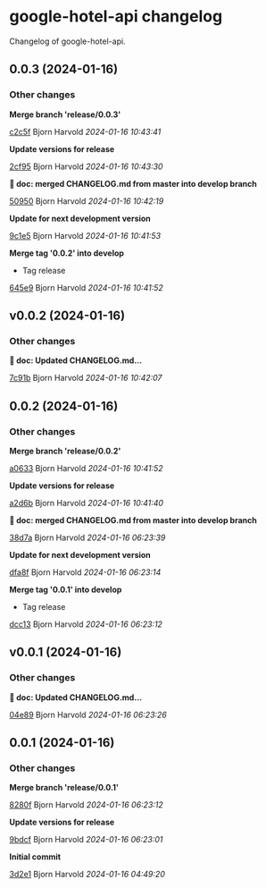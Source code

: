 # google-hotel-api changelog

Changelog of google-hotel-api.

## 0.0.3 (2024-01-16)

### Other changes

**Merge branch 'release/0.0.3'**


[c2c5f](https://github.com/wink-travel/google-hotel-api/commit/c2c5f92b8893f75) Bjorn Harvold *2024-01-16 10:43:41*

**Update versions for release**


[2cf95](https://github.com/wink-travel/google-hotel-api/commit/2cf950519b17ef4) Bjorn Harvold *2024-01-16 10:43:30*

**:twisted_rightwards_arrows: doc: merged CHANGELOG.md from master into develop branch**


[50950](https://github.com/wink-travel/google-hotel-api/commit/50950a1f06a4793) Bjorn Harvold *2024-01-16 10:42:19*

**Update for next development version**


[9c1e5](https://github.com/wink-travel/google-hotel-api/commit/9c1e5bca3ae476a) Bjorn Harvold *2024-01-16 10:41:53*

**Merge tag '0.0.2' into develop**

* Tag release 

[645e9](https://github.com/wink-travel/google-hotel-api/commit/645e9b8dfc6119f) Bjorn Harvold *2024-01-16 10:41:52*


## v0.0.2 (2024-01-16)

### Other changes

**:memo: doc: Updated CHANGELOG.md...**


[7c91b](https://github.com/wink-travel/google-hotel-api/commit/7c91b41c3ab00ef) Bjorn Harvold *2024-01-16 10:42:07*


## 0.0.2 (2024-01-16)

### Other changes

**Merge branch 'release/0.0.2'**


[a0633](https://github.com/wink-travel/google-hotel-api/commit/a06337084349541) Bjorn Harvold *2024-01-16 10:41:52*

**Update versions for release**


[a2d6b](https://github.com/wink-travel/google-hotel-api/commit/a2d6bc16ec759b9) Bjorn Harvold *2024-01-16 10:41:40*

**:twisted_rightwards_arrows: doc: merged CHANGELOG.md from master into develop branch**


[38d7a](https://github.com/wink-travel/google-hotel-api/commit/38d7a1850f575fd) Bjorn Harvold *2024-01-16 06:23:39*

**Update for next development version**


[dfa8f](https://github.com/wink-travel/google-hotel-api/commit/dfa8f7a34f07f9c) Bjorn Harvold *2024-01-16 06:23:14*

**Merge tag '0.0.1' into develop**

* Tag release 

[dcc13](https://github.com/wink-travel/google-hotel-api/commit/dcc13e1ff86424c) Bjorn Harvold *2024-01-16 06:23:12*


## v0.0.1 (2024-01-16)

### Other changes

**:memo: doc: Updated CHANGELOG.md...**


[04e89](https://github.com/wink-travel/google-hotel-api/commit/04e89a4a11271c4) Bjorn Harvold *2024-01-16 06:23:26*


## 0.0.1 (2024-01-16)

### Other changes

**Merge branch 'release/0.0.1'**


[8280f](https://github.com/wink-travel/google-hotel-api/commit/8280f227eff4a72) Bjorn Harvold *2024-01-16 06:23:12*

**Update versions for release**


[9bdcf](https://github.com/wink-travel/google-hotel-api/commit/9bdcf9d4373c19c) Bjorn Harvold *2024-01-16 06:23:01*

**Initial commit**


[3d2e1](https://github.com/wink-travel/google-hotel-api/commit/3d2e1907d62c0ea) Bjorn Harvold *2024-01-16 04:49:20*


